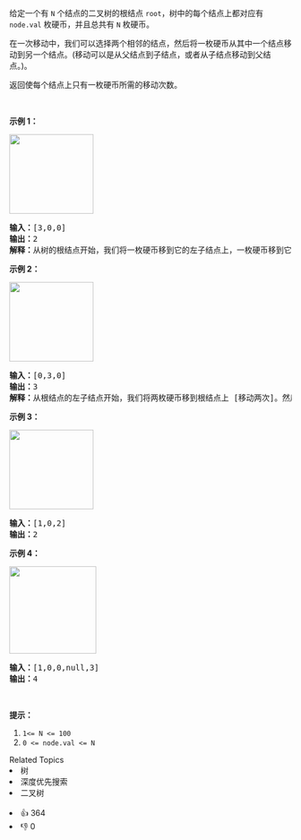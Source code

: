 <p>给定一个有 <code>N</code> 个结点的二叉树的根结点 <code>root</code>，树中的每个结点上都对应有 <code>node.val</code> 枚硬币，并且总共有 <code>N</code> 枚硬币。</p>

<p>在一次移动中，我们可以选择两个相邻的结点，然后将一枚硬币从其中一个结点移动到另一个结点。(移动可以是从父结点到子结点，或者从子结点移动到父结点。)。</p>

<p>返回使每个结点上只有一枚硬币所需的移动次数。</p>

<p>&nbsp;</p>

<p><strong>示例 1：</strong></p>

<p><strong><img alt="" src="https://assets.leetcode-cn.com/aliyun-lc-upload/uploads/2019/01/19/tree1.png" style="height: 142px; width: 150px;" /></strong></p>

<pre><strong>输入：</strong>[3,0,0]
<strong>输出：</strong>2
<strong>解释：</strong>从树的根结点开始，我们将一枚硬币移到它的左子结点上，一枚硬币移到它的右子结点上。
</pre>

<p><strong>示例 2：</strong></p>

<p><strong><img alt="" src="https://assets.leetcode-cn.com/aliyun-lc-upload/uploads/2019/01/19/tree2.png" style="height: 142px; width: 150px;" /></strong></p>

<pre><strong>输入：</strong>[0,3,0]
<strong>输出：</strong>3
<strong>解释：</strong>从根结点的左子结点开始，我们将两枚硬币移到根结点上 [移动两次]。然后，我们把一枚硬币从根结点移到右子结点上。
</pre>

<p><strong>示例 3：</strong></p>

<p><strong><img alt="" src="https://assets.leetcode-cn.com/aliyun-lc-upload/uploads/2019/01/19/tree3.png" style="height: 142px; width: 150px;" /></strong></p>

<pre><strong>输入：</strong>[1,0,2]
<strong>输出：</strong>2
</pre>

<p><strong>示例 4：</strong></p>

<p><strong><img alt="" src="https://assets.leetcode-cn.com/aliyun-lc-upload/uploads/2019/01/19/tree4.png" style="height: 156px; width: 155px;" /></strong></p>

<pre><strong>输入：</strong>[1,0,0,null,3]
<strong>输出：</strong>4
</pre>

<p>&nbsp;</p>

<p><strong>提示：</strong></p>

<ol> 
 <li><code>1&lt;= N &lt;= 100</code></li> 
 <li><code>0 &lt;= node.val &lt;= N</code></li> 
</ol>

<div><div>Related Topics</div><div><li>树</li><li>深度优先搜索</li><li>二叉树</li></div></div><br><div><li>👍 364</li><li>👎 0</li></div>